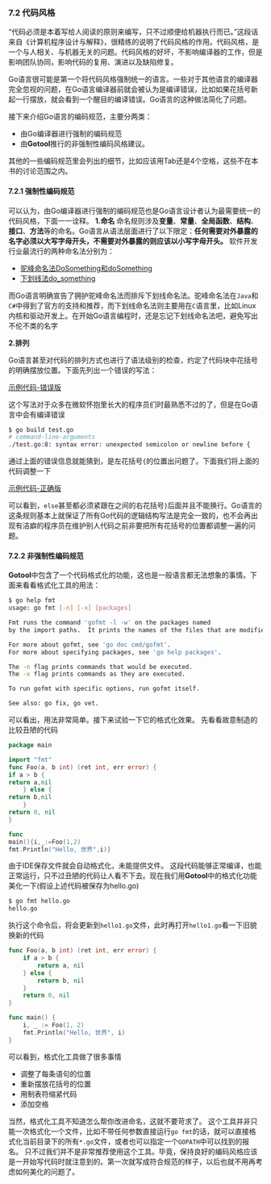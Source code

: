 

### 7.2 代码风格
“代码必须是本着写给人阅读的原则来编写，只不过顺便给机器执行而已。”这段话来自《计算机程序设计与解释》，很精练的说明了代码风格的作用。代码风格，是一个与人相关、与机器无关的问题。代码风格的好坏，不影响编译器的工作，但是影响团队协同，影响代码的复用、演进以及缺陷修复。

Go语言很可能是第一个将代码风格强制统一的语言。一些对于其他语言的编译器完全忽视的问题，在Go语言编译器前就会被认为是编译错误，比如如果花括号新起一行摆放，就会看到一个醒目的编译错误。Go语言的这种做法简化了问题。

接下来介绍Go语言的编码规范，主要分两类：
* 由Go编译器进行强制的编码规范
* 由**Gotool**推行的非强制性编码风格建议。

其他的一些编码规范里会列出的细节，比如应该用Tab还是4个空格，这些不在本书的讨论范围之内。

#### 7.2.1 强制性编码规范
可以认为，由Go编译器进行强制的编码规范也是Go语言设计者认为最需要统一的代码风格，下面一一诠释。
**1.命名**
命名规则涉及**变量**、**常量**、**全局函数**、**结构**、**接口**、**方法**等的命名。Go语言从语法层面进行了以下限定：**任何需要对外暴露的名字必须以大写字母开头，不需要对外暴露的则应该以小写字母开头。**
软件开发行业最流行的两种命名法分别为：
* [驼峰命名法DoSomething和doSomething](https://zh.wikipedia.org/wiki/駝峰式大小寫)
* [下划线法do_something](http://wenku.baidu.com/link?url=9CTGWjNNZ2BC01wRnbagf_bFV-gJnTf8iY9kW96N1JuCt7gyYy6hSR6Vnmm1OZ9rlTjIsDoAdAD5WU7bAR0W6C1wLXbaX0kJLoACu331Mke)

而Go语言明确宣告了拥护驼峰命名法而排斥下划线命名法。驼峰命名法在`Java`和`C#`中得到了官方的支持和推荐，而下划线命名法则主要用在`C`语言里，比如Linux内核和驱动开发上。在开始Go语言编程时，还是忘记下划线命名法吧，避免写出不伦不类的名字

**2.排列**

Go语言甚至对代码的排列方式也进行了语法级别的检查，约定了代码块中花括号的明确摆放位置。下面先列出一个错误的写法：

[示例代码-错误版](https://github.com/Lynn--/TheGoProgrammingLanguage/blob/master/code/ChapterSeven/7.2CodeStyle/WrongWriting.go)

这个写法对于众多在微软怀抱里长大的程序员们时最熟悉不过的了，但是在Go语言中会有编译错误

```bash
$ go build test.go
# command-line-arguments
./test.go:8: syntax error: unexpected semicolon or newline before {
```
通过上面的错误信息就能猜到，是左花括号`{`的位置出问题了。下面我们将上面的代码调整一下

[示例代码-正确版](https://github.com/Lynn--/TheGoProgrammingLanguage/blob/master/code/ChapterSeven/7.2CodeStyle/CorrectWriting.go)

可以看到，`else`甚至都必须紧跟在之间的右花括号`}`后面并且不能换行。Go语言的这条规则基本上就保证了所有Go代码的逻辑结构写法是完全一致的，也不会再出现有洁癖的程序员在维护别人代码之前非要把所有花括号的位置都调整一遍的问题。

#### 7.2.2 非强制性编码规范
**Gotool**中包含了一个代码格式化的功能，这也是一般语言都无法想象的事情。下面来看看格式化工具的用法：
```bash
$ go help fmt
usage: go fmt [-n] [-x] [packages]

Fmt runs the command 'gofmt -l -w' on the packages named
by the import paths.  It prints the names of the files that are modified.

For more about gofmt, see 'go doc cmd/gofmt'.
For more about specifying packages, see 'go help packages'.

The -n flag prints commands that would be executed.
The -x flag prints commands as they are executed.

To run gofmt with specific options, run gofmt itself.

See also: go fix, go vet.
```

可以看出，用法非常简单。接下来试验一下它的格式化效果。
先看看故意制造的比较丑陋的代码
```go
package main

import "fmt"
func Foo(a, b int) (ret int, err error) {
if a > b {
return a,nil
	} else {
return b,nil
	}
return 0, nil
}

func 
main(){i,_:=Foo(1,2)
fmt.Println("Hello, 世界",i)}
```
由于IDE保存文件就会自动格式化，未能提供文件。
这段代码能够正常编译，也能正常运行，只不过丑陋的代码让人看不下去。现在我们用**Gotool**中的格式化功能美化一下(假设上述代码被保存为hello.go)
```bash
$ go fmt hello.go
hello.go
```
执行这个命令后，将会更新到`hello1.go`文件，此时再打开`hello1.go`看一下旧貌换新的代码
```go
func Foo(a, b int) (ret int, err error) {
	if a > b {
		return a, nil
	} else {
		return b, nil
	}
	return 0, nil
}

func main() {
	i, _ := Foo(1, 2)
	fmt.Println("Hello, 世界", i)
}
```
可以看到，格式化工具做了很多事情
* 调整了每条语句的位置
* 重新摆放花括号的位置
* 用制表符缩紧代码
* 添加空格

当然，格式化工具不知道怎么帮你改进命名，这就不要苛求了。
这个工具并非只能一次格式化一个文件，比如不带任何参数直接运行`go fmt`的话，就可以直接格式化当前目录下的所有`*.go`文件，或者也可以指定一个`GOPATH`中可以找到的报名。
只不过我们并不是非常推荐使用这个工具。毕竟，保持良好的编码风格应该是一开始写代码时就注意到的。第一次就写成符合规范的样子，以后也就不用再考虑如何美化的问题了。